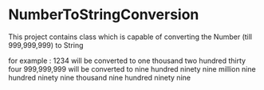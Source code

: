 # NumberToStringConversion

This project contains class which is capable of converting the Number (till 999,999,999) to String 

for example : 1234 will be converted to one thousand two hundred thirty four 
999,999,999 will be converted to nine hundred ninety nine million nine hundred ninety nine thousand nine hundred ninety nine

